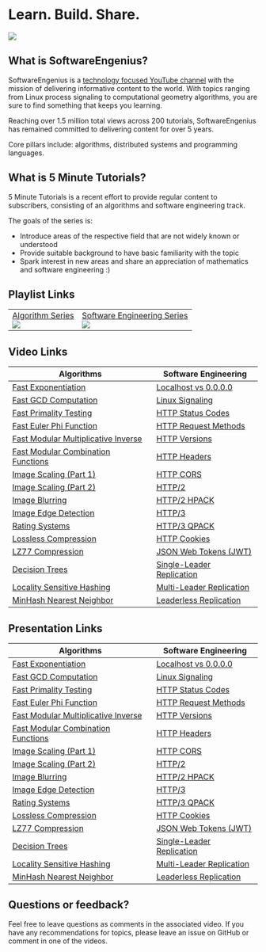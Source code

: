 # Learn. Build. Share.
 ![](https://i.imgur.com/hoGCU5U.png)

## What is SoftwareEngenius?
SoftwareEngenius is a <a href="https://www.youtube.com/user/ComputerBunnyMath123/" target="_blank">technology focused YouTube channel</a> with the mission of delivering informative content to the world. With topics ranging from Linux process signaling to computational geometry algorithms, you are sure to find something that keeps you learning. 

Reaching over 1.5 million total views across 200 tutorials, SoftwareEngenius has remained committed to delivering content for over 5 years.

Core pillars include: algorithms, distributed systems and programming languages.

## What is 5 Minute Tutorials?
5 Minute Tutorials is a recent effort to provide regular content to subscribers, consisting of an algorithms and software engineering track. 

The goals of the series is:
- Introduce areas of the respective field that are not widely known or understood
- Provide suitable background to have basic familiarity with the topic
- Spark interest in new areas and share an appreciation of mathematics and software engineering :)

## Playlist Links

| | | 
|-------|---|
| [Algorithm Series](https://www.youtube.com/watch?v=WAzGvZbaAOw&list=PLIRuSslToIDgg3otNlmIFhrNFJ5G4Zkbr) <br>![](https://i.imgur.com/QkGvzKG.png) | [Software Engineering Series](https://www.youtube.com/watch?v=ahYgoV8MDtg&list=PLIRuSslToIDgX7leusWZqzAIQAfvDG1mJ)<br> ![](https://i.imgur.com/PFgSKxt.png)|



## Video Links 

| Algorithms                                                          | Software Engineering                                                |
|---------------------------------------------------------------------|---------------------------------------------------------------------|
| [Fast Exponentiation](https://www.youtube.com/watch?v=WAzGvZbaAOw)  | [Localhost vs 0.0.0.0](https://www.youtube.com/watch?v=ahYgoV8MDtg) |
| [Fast GCD Computation](https://www.youtube.com/watch?v=I-DClW_0bhU) | [Linux Signaling](https://www.youtube.com/watch?v=zXZK3xVLyYc)    |
| [Fast Primality Testing](https://www.youtube.com/watch?v=Yxo9d0HCmmI&list=LL1x8xbTXmulYknwNDyrBImQ&index=3&t=0s)| [HTTP Status Codes](https://www.youtube.com/watch?v=eCzkqTdBjP4)      |
| [Fast Euler Phi Function](https://www.youtube.com/watch?v=a0yI1b5PEaY&list=PLIRuSslToIDgg3otNlmIFhrNFJ5G4Zkbr&index=4) | [HTTP Request Methods](https://www.youtube.com/watch?v=XQLCJa--3rA&list=PLIRuSslToIDgg3otNlmIFhrNFJ5G4Zkbr&index=6)|
| [Fast Modular Multiplicative Inverse](https://www.youtube.com/watch?v=a2SPLj4gKXI&list=PLIRuSslToIDgg3otNlmIFhrNFJ5G4Zkbr&index=5) | [HTTP Versions](https://www.youtube.com/watch?v=RbQBnYN5f7g)|
| [Fast Modular Combination Functions](https://www.youtube.com/watch?v=XQLCJa--3rA&list=PLIRuSslToIDgg3otNlmIFhrNFJ5G4Zkbr&index=6) | [HTTP Headers](https://www.youtube.com/watch?v=1v7RoeXyww4) |
| [Image Scaling (Part 1)](https://www.youtube.com/watch?v=R9mnjPgDCQk&list=PLIRuSslToIDgg3otNlmIFhrNFJ5G4Zkbr&index=8)| [HTTP CORS](https://www.youtube.com/watch?v=MeqQIpmvxMA)|
| [Image Scaling (Part 2)](https://www.youtube.com/watch?v=HQHuQv4a8cU)| [HTTP/2](https://www.youtube.com/watch?v=azbFKQWrhrE&list=PLIRuSslToIDgX7leusWZqzAIQAfvDG1mJ&index=8)|
| [Image Blurring](https://youtu.be/SIhuPb-PLto)| [HTTP/2 HPACK](https://youtu.be/mc-wefMCX8k)|
| [Image Edge Detection](https://www.youtube.com/watch?v=gmrbZOpPeno)| [HTTP/3](https://www.youtube.com/watch?v=aJZeI8w5kAs&feature=youtu.be)|
| [Rating Systems](https://youtu.be/nFKyRDkb60Y)| [HTTP/3 QPACK](https://youtu.be/TQERHcPnTsc)|
| [Lossless Compression](https://youtu.be/RMdzXS_vlJc0) | [HTTP Cookies](https://www.youtube.com/watch?v=EqvUF_tVry0)|
|[LZ77 Compression](https://youtu.be/jVcTrBjI-eE) |[JSON Web Tokens (JWT)](https://www.youtube.com/watch?v=pKrR85YgaRE&feature=youtu.be)|
| [Decision Trees](https://youtu.be/V7OZL94IyWo)| [Single-Leader Replication](https://youtu.be/DwRaksqHdUM)|
| [Locality Sensitive Hashing](https://youtu.be/R-iFka68ZwM)| [Multi-Leader Replication](https://youtu.be/AnG1vr5nj80)|
| [MinHash Nearest Neighbor](https://youtu.be/GRHsg0d5X8Y)| [Leaderless Replication](https://youtu.be/Vx1yCOnOHQc)|


## Presentation Links

| Algorithms                                                          | Software Engineering                                                |
|---------------------------------------------------------------------|---------------------------------------------------------------------|
| [Fast Exponentiation](https://docs.google.com/presentation/d/1zZ-ShaWUYz5fThn-2juSkenVrSEDVnrgA_heAfV27zs/edit?usp=sharing)  | [Localhost vs 0.0.0.0](https://docs.google.com/presentation/d/1GnT5zhMVVl6S1F0cSYRgF-7EFXHNkkSQLHs-YcigBjY/edit?usp=sharing) |
| [Fast GCD Computation](https://docs.google.com/presentation/d/1yfZySV5q_I0cRPPtYUl5iGiE-oUmEX7oOOxgArsKuCU/edit?usp=sharing) | [Linux Signaling](https://docs.google.com/presentation/d/1kcryPnmxIpODRbA9MgHqwzzutWmuF9oBd0QRoX0dLIw/edit?usp=sharing)    |
| [Fast Primality Testing](https://docs.google.com/presentation/d/1mROUEpDbx0N3YMcs8ZAvB4y3SHYqPNzPd0_Ak_obWJs/edit?usp=sharing)| [HTTP Status Codes](https://docs.google.com/presentation/d/1cWqajmdqHNT_RbEmqyrJLYUP0-twDWvAyVjlJ9Anilk/edit?usp=sharing) |
| [Fast Euler Phi Function](https://docs.google.com/presentation/d/18ioh-75DeEyspi3eMGQaHP6MOhwvaYPCPuHkN3kBVt8/edit?usp=sharing) | [HTTP Request Methods](https://docs.google.com/presentation/d/1grk7SvdVEaTIdtHNAwNJn6BydZDcy0juEuClWSnTyIk/edit?usp=sharing)|
| [Fast Modular Multiplicative Inverse](https://docs.google.com/presentation/d/1TDMYAisIep4nICUF_vDRDYbOjVFQ4k2p4S3fTqWCg_o/edit?usp=sharing)| [HTTP Versions](https://docs.google.com/presentation/d/13YA8Ym2YmM5IVnAg3Dl4JcMpoVIpyNzM6C-F1Y7WuNY/edit?usp=sharing) |
| [Fast Modular Combination Functions](https://docs.google.com/presentation/d/1yl-KFEXjmVPROMrXVcSfCpNo51NQHQ-565M2WAOT7lM/edit?usp=sharing) | [HTTP Headers](https://docs.google.com/presentation/d/1RpZ4heG5CHVUEQHhtFxGIdkl4q6laG3hmwM_pC97K2c/edit?usp=sharing)|
| [Image Scaling (Part 1)](https://docs.google.com/presentation/d/1INQLMYawKDCPNv2u3EMwWJ_1Ya8YiMy148RIu2vkf8g/edit?usp=sharing) | [HTTP CORS](https://docs.google.com/presentation/d/18Cw8hOsn7OcTUCk3jkj-t8mTWp10_oFh7qSMxkePv98/edit?usp=sharing)|
| [Image Scaling (Part 2)](https://docs.google.com/presentation/d/1zqpFtLrDXP93UfSLz-9fvR1CaywuNeZJ39bc5Ur0FDs/edit?usp=sharing) | [HTTP/2](https://docs.google.com/presentation/d/1XY_hV0x-YjMXH6OV49rcI8Cqh3fdkTDWdfC_PhhMQsk/edit?usp=sharing)|
| [Image Blurring](https://docs.google.com/presentation/d/15EeWkT8DkP1OJI3yilpgVBb2DMycLeDpqesDO0F97pw/edit?usp=sharing)| [HTTP/2 HPACK](https://docs.google.com/presentation/d/1KLbBYOUUfDd3vG_ThcMzhw-GObxC_Ck4gQkabHSO4OI/edit?usp=sharing)|
| [Image Edge Detection](https://docs.google.com/presentation/d/1adkTBGF4WQbg339klNmzc9hYyje8OYl1MP2QFi9-lag/edit?usp=sharing) | [HTTP/3](https://docs.google.com/presentation/d/1A3Fkrr0Spb7vA6Rw_O-YRd2L7WqqqOwXx_pIUfGwp8E/edit?usp=sharing)|
| [Rating Systems](https://docs.google.com/presentation/d/1okHVsAP_lvnrgsOjZ4iXnI3qXQu3hZRAd8cNWVJkw8A/edit?usp=sharing) | [HTTP/3 QPACK](https://docs.google.com/presentation/d/1DvHirB_kM9mKf-6ra_raqu0h15vXwovgGnffDRHK9es/edit?usp=sharing)|
| [Lossless Compression](https://docs.google.com/presentation/d/1SlD2cFepF86zkcJyoijV953J8RuBcVOQ8Q_FOYvYRvg/edit?usp=sharing) | [HTTP Cookies](https://docs.google.com/presentation/d/16D37AZ_2ff3AfqPW1QXS9ycIPrAWCnNaprh023RY1Zw/edit?usp=sharing)|
| [LZ77 Compression](https://docs.google.com/presentation/d/1FNDGKhaoltr55vkuwnzYS7QOGxhyo8FgF3J4Hmq1gs0/edit?usp=sharing) | [JSON Web Tokens (JWT)](https://docs.google.com/presentation/d/1j6DgeLW22AfnJuQrJoLVmglSaOGDghYOi2NLZ3cFr5M/edit?usp=sharing)|
| [Decision Trees](https://docs.google.com/presentation/d/1UQd98IVsAyA9JluXWZm8UB_7cYZPfcSoISJ4AweyYzU/edit?usp=sharing) | [Single-Leader Replication](https://docs.google.com/presentation/d/1tWUwIBqTiuQrrH76RHxwGTbaJRZcQluNyswWXs84RhU/edit?usp=sharing) |
| [Locality Sensitive Hashing](https://docs.google.com/presentation/d/1raFSWIHRJU5Tw4NPrW8WSpeeAdSnbrPnXiPYJOc1q78/edit?usp=sharing) | [Multi-Leader Replication](https://docs.google.com/presentation/d/1P1VL5job-uWVTZulczHv-SVfl-T_Msn_sLyLJ6vVgs0/edit?usp=sharing)| 
| [MinHash Nearest Neighbor](https://docs.google.com/presentation/d/1NS_G3gDMya-c0cU_ixSazLOJpDF78tGyhrUO_GkChac/edit?usp=sharing) | [Leaderless Replication](https://docs.google.com/presentation/d/1-oLVWl_A0D3MMxW3FxFJtc1Vz8g3Bk89X7HPlOOrLGc/edit?usp=sharing)|

## Questions or feedback?
Feel free to leave questions as comments in the associated video. If you have any recommendations for topics, please leave an issue on GitHub or comment in one of the videos.

